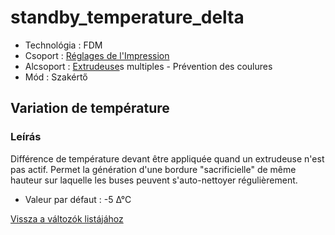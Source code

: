 # standby\_temperature\_delta

* Technológia : FDM 
* Csoport : [Réglages de l'Impression](../print_settings/print_settings.md)
* Alcsoport : [Extrudeuse](../printer_settings/printer_settings.md#extrudeuse)s multiples - Prévention des coulures
* Mód : Szakértő

## Variation de température

### Leírás

Différence de température devant être appliquée quand un extrudeuse n'est pas actif. Permet la génération d'une bordure \"sacrificielle\" de même hauteur sur laquelle les buses peuvent s'auto-nettoyer régulièrement.

* Valeur par défaut : -5 ∆°C

[Vissza a változók listájához](variable_list.md)

